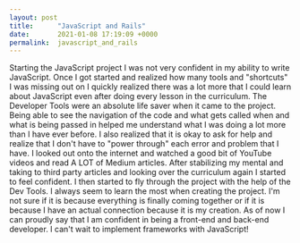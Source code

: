 ```yaml
---
layout: post
title:      "JavaScript and Rails"
date:       2021-01-08 17:19:09 +0000
permalink:  javascript_and_rails
---
```


Starting the JavaScript project I was not very confident in my ability to write JavaScript. Once I got started and realized how many tools and "shortcuts" I was missing out on I quickly realized there was a lot more that I could learn about JavaScript even after doing every lesson in the curriculum. The Developer Tools were an absolute life saver when it came to the project. Being able to see the navigation of the code and what gets called when and what is being passed in helped me understand what I was doing a lot more than I have ever before. I also realized that it is okay to ask for help and realize that I don't have to "power through" each error and problem that I have. I looked out onto the internet and watched a good bit of YouTube videos and read A LOT of Medium articles. After stabilizing my mental and taking to third party articles and looking over the curriculum again I started to feel confident. I then started to fly through the project with the help of the Dev Tools. I always seem to learn the most when creating the project. I'm not sure if it is because everything is finally coming together or if it is because I have an actual connection because it is my creation. As of now I can proudly say that I am confident in being a front-end and back-end developer. I can't wait to implement frameworks with JavaScript!
